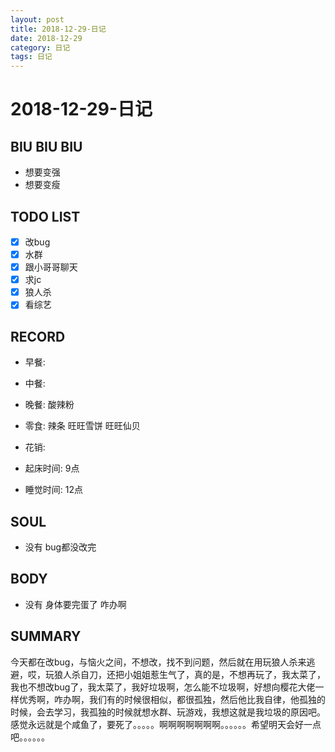 ```yaml
---
layout: post
title: 2018-12-29-日记
date: 2018-12-29
category: 日记
tags: 日记
---
```

# 2018-12-29-日记
## BIU BIU BIU
- 想要变强
- 想要变瘦
 
## TODO LIST
- [x] 改bug
- [x] 水群
- [x] 跟小哥哥聊天
- [x] 求jc
- [x] 狼人杀
- [x] 看综艺
 
## RECORD
- 早餐:  
- 中餐:  
- 晚餐:  酸辣粉
- 零食: 辣条 旺旺雪饼 旺旺仙贝
 
- 花销:  
 
- 起床时间:  9点
- 睡觉时间:  12点
 
## SOUL
- 没有 bug都没改完
 
## BODY
- 没有 身体要完蛋了 咋办啊
 
## SUMMARY
 今天都在改bug，与恼火之间，不想改，找不到问题，然后就在用玩狼人杀来逃避，哎，玩狼人杀自刀，还把小姐姐惹生气了，真的是，不想再玩了，我太菜了，我也不想改bug了，我太菜了，我好垃圾啊，怎么能不垃圾啊，好想向樱花大佬一样优秀啊，咋办啊，我们有的时候很相似，都很孤独，然后他比我自律，他孤独的时候，会去学习，我孤独的时候就想水群、玩游戏，我想这就是我垃圾的原因吧。感觉永远就是个咸鱼了，要死了。。。。。啊啊啊啊啊啊啊。。。。。。希望明天会好一点吧。。。。。。
 
